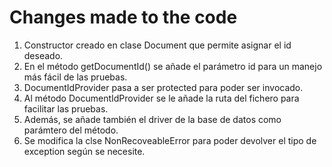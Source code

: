 # Changes made to the code

1. Constructor creado en clase Document que permite asignar el id deseado.
2. En el método getDocumentId() se añade el parámetro id para un manejo más fácil de las pruebas.
3. DocumentIdProvider pasa a ser protected para poder ser invocado.
4. Al método DocumentIdProvider se le añade la ruta del fichero para facilitar las pruebas.
5. Además, se añade también el driver de la base de datos como parámtero del método.
6. Se modifica la clse NonRecoveableError para poder devolver el tipo de exception según se necesite.